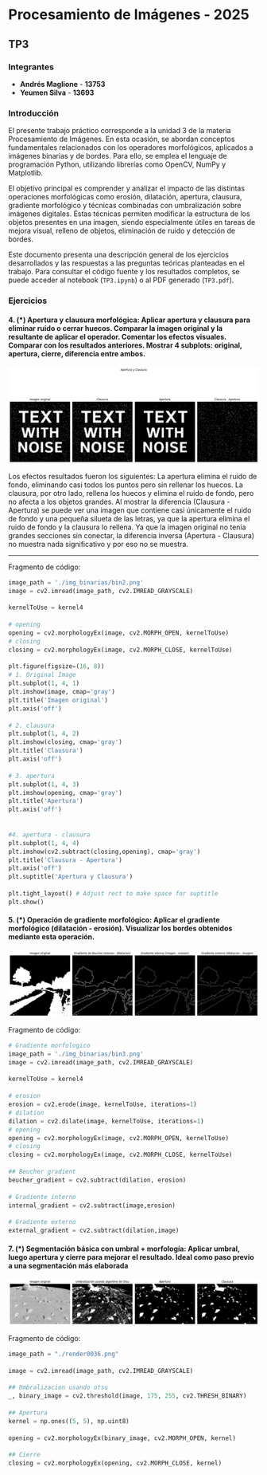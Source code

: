 # Procesamiento de Imágenes - 2025
## TP3

### Integrantes
- **Andrés Maglione** - **13753**
- **Yeumen Silva** - **13693**

### Introducción
El presente trabajo práctico corresponde a la unidad 3 de la materia Procesamiento de Imágenes. En esta ocasión, se abordan conceptos fundamentales relacionados con los operadores morfológicos, aplicados a imágenes binarias y de bordes. Para ello, se emplea el lenguaje de programación Python, utilizando librerías como OpenCV, NumPy y Matplotlib.

El objetivo principal es comprender y analizar el impacto de las distintas operaciones morfológicas como erosión, dilatación, apertura, clausura, gradiente morfológico y técnicas combinadas con umbralización sobre imágenes digitales. Estas técnicas permiten modificar la estructura de los objetos presentes en una imagen, siendo especialmente útiles en tareas de mejora visual, relleno de objetos, eliminación de ruido y detección de bordes.

Este documento presenta una descripción general de los ejercicios desarrollados y las respuestas a las preguntas teóricas planteadas en el trabajo. Para consultar el código fuente y los resultados completos, se puede acceder al notebook (`TP3.ipynb`) o al PDF generado (`TP3.pdf`).

### Ejercicios

#### 4. (*) Apertura y clausura morfológica: Aplicar apertura y clausura para eliminar ruido o cerrar huecos. Comparar la imagen original y la resultante de aplicar el operador. Comentar los efectos visuales. Comparar con los resultados anteriores. Mostrar 4 subplots: original, apertura, cierre, diferencia entre ambos.
![img1](./reporte_imagenes/tp3-1.png)

Los efectos resultados fueron los siguientes:
La apertura elimina el ruido de fondo, eliminando casi todos los puntos pero sin rellenar los huecos. La clausura, por otro lado, rellena los huecos y elimina el ruido de fondo, pero no afecta a los objetos grandes. Al mostrar la diferencia (Clausura - Apertura) se puede ver una imagen que contiene casi únicamente el ruido de fondo y una pequeña silueta de las letras, ya que la apertura elimina el ruido de fondo y la clausura lo rellena. 
Ya que la imagen original no tenía grandes secciones sin conectar, la diferencia inversa (Apertura - Clausura) no muestra nada significativo y por eso no se muestra.

--- 
Fragmento de código:
```python
image_path = './img_binarias/bin2.png'
image = cv2.imread(image_path, cv2.IMREAD_GRAYSCALE)

kernelToUse = kernel4

# opening
opening = cv2.morphologyEx(image, cv2.MORPH_OPEN, kernelToUse)
# closing
closing = cv2.morphologyEx(image, cv2.MORPH_CLOSE, kernelToUse)

plt.figure(figsize=(16, 8))
# 1. Original Image
plt.subplot(1, 4, 1)
plt.imshow(image, cmap='gray')
plt.title('Imagen original')
plt.axis('off')

# 2. clausura
plt.subplot(1, 4, 2)
plt.imshow(closing, cmap='gray')
plt.title('Clausura')
plt.axis('off')

# 3. apertura
plt.subplot(1, 4, 3)
plt.imshow(opening, cmap='gray')
plt.title('Apertura')
plt.axis('off')


#4. apertura - clausura
plt.subplot(1, 4, 4)
plt.imshow(cv2.subtract(closing,opening), cmap='gray')
plt.title('Clausura - Apertura')
plt.axis('off')
plt.suptitle('Apertura y Clausura')

plt.tight_layout() # Adjust rect to make space for suptitle
plt.show()
```

#### 5. (*) Operación de gradiente morfológico: Aplicar el gradiente morfológico (dilatación - erosión). Visualizar los bordes obtenidos mediante esta operación.
![img1](./reporte_imagenes/tp3-2.png)

Fragmento de código:
```python
# Gradiente morfologico
image_path = './img_binarias/bin3.png'
image = cv2.imread(image_path, cv2.IMREAD_GRAYSCALE)

kernelToUse = kernel4

# erosion
erosion = cv2.erode(image, kernelToUse, iterations=1)
# dilation
dilation = cv2.dilate(image, kernelToUse, iterations=1)
# opening
opening = cv2.morphologyEx(image, cv2.MORPH_OPEN, kernelToUse)
# closing
closing = cv2.morphologyEx(image, cv2.MORPH_CLOSE, kernelToUse)

## Beucher gradient
beucher_gradient = cv2.subtract(dilation, erosion)

# Gradiente interno
internal_gradient = cv2.subtract(image,erosion)

# Gradiente externo
external_gradient = cv2.subtract(dilation,image)
```

#### 7. (*) Segmentación básica con umbral + morfología: Aplicar umbral, luego apertura y cierre para mejorar el resultado. Ideal como paso previo a una segmentación más elaborada
![img3](reporte_imagenes/tp3-3.png)

Fragmento de código:
```python
image_path = "./render0036.png"

image = cv2.imread(image_path, cv2.IMREAD_GRAYSCALE)

## Umbralizacion usando otsu
_, binary_image = cv2.threshold(image, 175, 255, cv2.THRESH_BINARY)

## Apertura
kernel = np.ones((5, 5), np.uint8)

opening = cv2.morphologyEx(binary_image, cv2.MORPH_OPEN, kernel)

## Cierre
closing = cv2.morphologyEx(opening, cv2.MORPH_CLOSE, kernel)
```